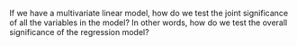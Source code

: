 
If we have a multivariate linear model, how do we test the
joint significance of all the variables in the model?
In other words, how do we test the overall significance
of the regression model?
